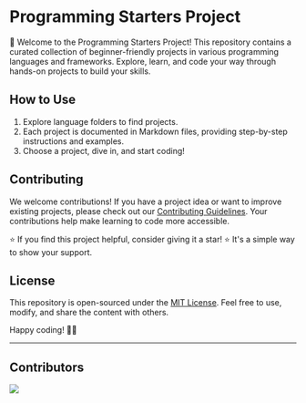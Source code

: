 # Programming Starters Project

🚀 Welcome to the Programming Starters Project! This repository contains a curated collection of beginner-friendly projects in various programming languages and frameworks. Explore, learn, and code your way through hands-on projects to build your skills.

## How to Use

1. Explore language folders to find projects.
2. Each project is documented in Markdown files, providing step-by-step instructions and examples.
3. Choose a project, dive in, and start coding!

## Contributing

We welcome contributions! If you have a project idea or want to improve existing projects, please check out our [Contributing Guidelines](.github/CONTRIBUTING.md). Your contributions help make learning to code more accessible.

⭐ If you find this project helpful, consider giving it a star! ⭐ It's a simple way to show your support.

## License

This repository is open-sourced under the [MIT License](LICENSE). Feel free to use, modify, and share the content with others.

Happy coding! 🚀✨

---

## Contributors

<a href="https://github.com/Chhunneng/programming-starters-project/graphs/contributors">
  <img src="https://contrib.rocks/image?repo=Chhunneng/programming-starters-project" />
</a>
